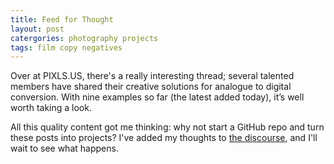 ```yaml
---
title: Feed for Thought
layout: post
catergories: photography projects
tags: film copy negatives
---
```


Over at PIXLS.US, there's a really interesting thread; several talented members have shared their creative  solutions for analogue to digital conversion. With nine examples so far (the latest added today), it’s well worth taking a look.

<!-- <div>
<center>
<img src="https://pixls.us/images/pixls.us-logo-url.svg" style="padding-top: 15px; padding-bottom: 30px;" class="align-center" alt="PIXLS.US Logo" width="160">
</center>
</div> -->

All this quality content got me thinking: why not start a GitHub repo and turn these posts into projects? I've added my thoughts to [the discourse](https://discuss.pixls.us/t/diy-copy-stand-for-dslr-scanning/14833/71), and I'll wait to see what happens.
